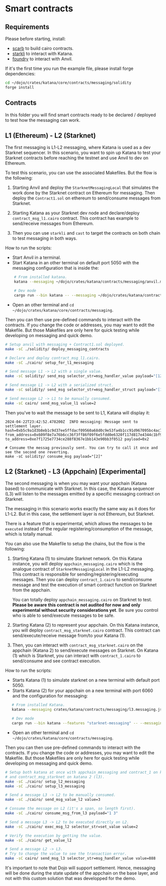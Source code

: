 # Smart contracts

## Requirements

Please before starting, install:

- [scarb](https://docs.swmansion.com/scarb/) to build cairo contracts.
- [starkli](https://github.com/xJonathanLEI/starkli) to interact with Katana.
- [foundry](https://book.getfoundry.sh/getting-started/installation) to interact with Anvil.

If it's the first time you run the example file, please install forge dependencies:

```bash
cd ~/dojo/crates/katana/core/contracts/messaging/solidity
forge install
```

## Contracts

In this folder you will find smart contracts ready to be declared / deployed
to test how the messaging can work.

## L1 (Ethereum) - L2 (Starknet)

The first messaging is L1-L2 messaging, where Katana is used as a dev Starknet
sequencer. In this scenario, you want to spin up Katana to test your Starknet
contracts before reaching the testnet and use Anvil to dev on Ethereum.

To test this scenario, you can use the associated Makefiles. But the flow is the following:

1. Starting Anvil and deploy the `StarknetMessagingLocal` that simulates the work
   done by the Starknet contract on Ethereum for messaging. Then deploy the `Contract1.sol`
   on ethereum to send/consume messages from Starknet.

2. Starting Katana as your Starknet dev node and declare/deploy `contract_msg_l1.cairo` contract. This contract has example to send/receive messages from Ethereum.

3. Then you can use `starkli` and `cast` to target the contracts on both chain to test
   messaging in both ways.

How to run the scripts:

- Start Anvil in a terminal.
- Start Katana in an other terminal on default port 5050 with the messaging configuration that is inside the:

```bash
    # From installed katana.
    katana --messaging ~/dojo/crates/katana/contracts/messaging/anvil.messaging.json

    # Dev mode
    cargo run --bin katana -- --messaging ~/dojo/crates/katana/contracts/messaging/anvil.messaging.json
```

- Open an other terminal and `cd ~/dojo/crates/katana/core/contracts/messaging`.

Then you can then use pre-defined commands to interact with the contracts.
If you change the code or addresses, you may want to edit the Makefile. But
those Makefiles are only here for quick testing while developing on messaging
and quick demo.

```bash
# Setup anvil with messaging + Contract1.sol deployed.
make -sC ./solidity/ deploy_messaging_contracts

# Declare and deploy contract_msg_l1.cairo.
make -sC ./cairo/ setup_for_l1_messaging

# Send message L1 -> L2 with a single value.
make -sC solidity/ send_msg selector_str=msg_handler_value payload="[123]"

# Send message L1 -> L2 with a serialized struct.
make -sC solidity/ send_msg selector_str=msg_handler_struct payload="[1,2]"

# Send message L2 -> L1 to be manually consumed.
make -sC cairo/ send_msg_value_l1 value=2
```

Then you've to wait the message to be sent to L1, Katana will display it:

```
2024-04-22T23:42:52.478200Z  INFO messaging: Message sent to settlement layer. hash=0xb5c9a1d3b8eb1c9d37ee5ffdacf09560a68d0c9e53fa4b1cc91d967095bc4ac7 from_address=0x609f8e7a76b6cc36f3ff86f09f6e5fdd0e6320f117d817e4344c1bf9fac7d67 to_address=0xe7f1725e7734ce288f8367e1bb143e90bb3f0512 payload=0x2
```

```
# Consume the messag previously sent. You can try to call it once and see the second one reverting.
make -sC solidity/ consume_msg payload="[2]"
```

## L2 (Starknet) - L3 (Appchain) [Experimental]

The second messaging is when you may want your appchain (Katana based) to communicate
with Starknet. In this case, the Katana sequencer (L3) will listen to the messages
emitted by a specific messaging contract on Starknet.

The messaging in this scenario works exactly the same way as it does for L1-L2. But in this
case, the settlement layer is not Ethereum, but Starknet.

There is a feature that is experimental, which allows the messages to be `executed` instead
of the regular registering/consumption of the message, which is totally manual.

You can also use the Makefile to setup the chains, but the flow is the following:

1. Starting Katana (1) to simulate Starknet network. On this Katana instance, you will
   deploy `appchain_messaging.cairo` which is the analogue contract of `StarknetMessagingLocal` in the L1-L2 messaging. This contract is responsible for sending/registering/executing messages.
   Then you can deploy `contract_1.cairo` to send/consume message and test the execution
   of smart contract function on Starknet from the appchain.

   You can totally deploy `appchain_messaging.cairo` on Starknet to test. **Please be aware
   this contract is not audited for now and only experimental without security considerations yet**.
   Be sure you control who is able to send/execute messages to be safe.

2. Starting Katana (2) to represent your appchain. On this Katana instance, you will deploy
   `contract_msg_starknet.cairo` contract. This contract can send/execute/receive message
   from/to your Katana (1).

3. Then, you can interact with `contract_msg_starknet.cairo` on the appchain (Katana 2) to send/execute messages on Starknet. On Katana (1) which is Starknet, you can interact with `contract_1.cairo` to send/consume and see contract execution.

How to run the scripts:

- Starts Katana (1) to simulate starknet on a new terminal with default port 5050.
- Starts Katana (2) for your appchain on a new terminal with port 6060 and the configuration for messaging:

```bash
   # From installed Katana.
   katana --messaging crates/katana/contracts/messaging/l3.messaging.json -p 6060`

   # Dev mode
   cargo run --bin katana --features "starknet-messaging" -- --messaging crates/katana/contracts/messaging/l3.messaging.json -p 6060
```

- Open an other terminal and `cd ~/dojo/crates/katana/core/contracts/messaging`.

Then you can then use pre-defined commands to interact with the contracts.
If you change the code or addresses, you may want to edit the Makefile. But
those Makefiles are only here for quick testing while developing on messaging
and quick demo.

```bash
# Setup both katana at once with appchain_messaging and contract_1 on katana 1 (starknet),
# and contract_msg_starknet on katana 2 (l3).
make -sC ./cairo/ setup_l2_messaging
make -sC ./cairo/ setup_l3_messaging

# Send a message L3 -> L2 to be manually consumed.
make -sC ./cairo/ send_msg_value_l2 value=3

# Consume the message on L2 (it's a span, so length first).
make -sC ./cairo/ consume_msg_from_l3 payload="1 3"

# Send a message L3 -> L2 to be executed directly on L2.
make -sC ./cairo/ exec_msg_l2 selector_str=set_value value=2

# Verify the execution by getting the value.
make -sC ./cairo/ get_value_l2

# Send a message L2 -> L3.
# Try to change the value to see the transaction error.
make -sC cairo/ send_msg_l3 selector_str=msg_handler_value value=888
```

It's important to note that Dojo will support settlement. Hence, messaging will be done during the state update of the appchain on the base layer, and not with this custom solution that was developped for the demo.
